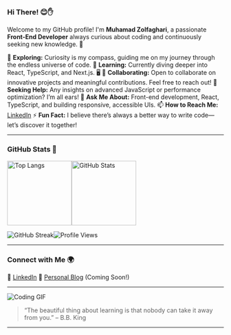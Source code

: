 ### Hi There! 😊✋

Welcome to my GitHub profile! I'm **Muhamad Zolfaghari**, a passionate **Front-End Developer** always curious about coding and continuously seeking new knowledge. 🚀

🔭 **Exploring:** Curiosity is my compass, guiding me on my journey through the endless universe of code.
🌱 **Learning:** Currently diving deeper into React, TypeScript, and Next.js. 🖥️
👯 **Collaborating:** Open to collaborate on innovative projects and meaningful contributions. Feel free to reach out!
🤔 **Seeking Help:** Any insights on advanced JavaScript or performance optimization? I’m all ears!
💬 **Ask Me About:** Front-end development, React, TypeScript, and building responsive, accessible UIs.
📫 **How to Reach Me:** [LinkedIn](https://www.linkedin.com/in/muhamadzolfaghari/)
⚡ **Fun Fact:** I believe there’s always a better way to write code—let’s discover it together!

---

### GitHub Stats 🚀

<p style="display: flex; align-items: center;">
  <img alt="Top Langs" height="150px" src="https://github-readme-stats.vercel.app/api/top-langs/?username=muhamadzolfaghari&layout=compact&show_icons=true&theme=dark" />
  <img alt="GitHub Stats" height="150px" src="https://github-readme-stats.vercel.app/api?username=muhamadzolfaghari&theme=dark&show_icons=true" />
</p>

<p style="display: flex; align-items: center;">
  <img src="https://github-readme-streak-stats.herokuapp.com/?user=muhamadzolfaghari&theme=dark" alt="GitHub Streak" />
  <img src="https://komarev.com/ghpvc/?username=muhamadzolfaghari&color=blue" alt="Profile Views" />
</p>

---

### Connect with Me 🌍

💼 [LinkedIn](https://www.linkedin.com/in/muhamadzolfaghari/)
📝 [Personal Blog](#) (Coming Soon!)

---

![Coding GIF](https://media.giphy.com/media/qgQUggAC3Pfv687qPC/giphy.gif)

> “The beautiful thing about learning is that nobody can take it away from you.” – B.B. King

---
